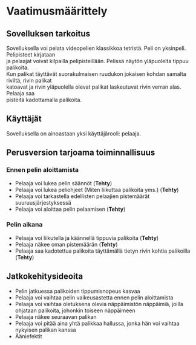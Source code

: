# Vaatimusmäärittely
## Sovelluksen tarkoitus
Sovelluksella voi pelata videopelien klassikkoa tetristä. Peli on yksinpeli. Pelipisteet kirjataan  
ja pelaajat voivat kilpailla pelipisteillään. Pelissä näytön yläpuolelta tippuu palikoita.  
Kun palikat täyttävät suorakulmaisen ruudukon jokaisen kohdan samalta riviltä, rivin palikat  
katoavat ja rivin yläpuolella olevat palikat laskeutuvat rivin verran alas. Pelaaja saa  
pisteitä kadottamalla palikoita.

## Käyttäjät
Sovelluksella on ainoastaan yksi käyttäjärooli: pelaaja.

## Perusversion tarjoama toiminnallisuus
### Ennen pelin aloittamista
* Pelaaja voi lukea pelin säännöt (**Tehty**)
* Pelaaja voi lukea peliohjeet (Miten liikuttaa palikoita yms.) (**Tehty**)
* Pelaaja voi tarkastella edellisten pelaajien pistemäärät suuruusjärjestyksessä
* Pelaaja voi aloittaa pelin pelaamisen (**Tehty**)

### Pelin aikana
* Pelaaja voi liikutella ja käännellä tippuvia palikoita (**Tehty**)
* Pelaaja näkee oman pistemäärän (**Tehty**)
* Pelaaja saa kadotettua palikoita täyttämällä tietyn rivin kohtia palikoilla (**Tehty**)


## Jatkokehitysideoita
* Pelin jatkuessa palikoiden tippumisnopeus kasvaa
* Pelaaja voi vaihtaa pelin vaikeusastetta ennen pelin aloittamista
* Pelaaja voi vaihtaa oletuksena olevia näppäimistön näppäimiä, joilla ohjataan palikoita, johonkin toiseen näppäimeen
* Pelaaja näkee seuraavan palikan
* Pelaaja voi pitää aina yhtä palikkaa hallussa, jonka hän voi vaihtaa nykyisen palikan kanssa
* Ääniefektit
